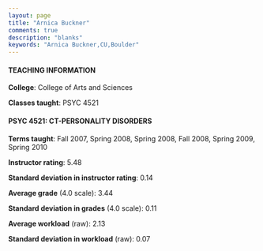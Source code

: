 ```yaml
---
layout: page
title: "Arnica Buckner" 
comments: true
description: "blanks"
keywords: "Arnica Buckner,CU,Boulder"
---
```

<head>
<script src="https://ajax.googleapis.com/ajax/libs/jquery/2.1.3/jquery.min.js"></script>
<script src="https://dl.dropboxusercontent.com/s/pc42nxpaw1ea4o9/highcharts.js?dl=0"></script>
<!-- <script src="../assets/js/highcharts.js"></script> -->
<style type="text/css">@font-face {
	font-family: "Bebas Neue";
	src: url(https://www.filehosting.org/file/details/544349/BebasNeue Regular.otf) format("opentype");
	}
	h1.Bebas { 
		font-family: "Bebas Neue", Verdana, Tahoma;
	}
</style>
</head>
	   
#### TEACHING INFORMATION

**College**: College of Arts and Sciences

**Classes taught**: PSYC 4521

#### PSYC 4521: CT-PERSONALITY DISORDERS

**Terms taught**: Fall 2007, Spring 2008, Spring 2008, Fall 2008, Spring 2009, Spring 2010

**Instructor rating**: 5.48

**Standard deviation in instructor rating**: 0.14

**Average grade** (4.0 scale): 3.44

**Standard deviation in grades** (4.0 scale): 0.11

**Average workload** (raw): 2.13

**Standard deviation in workload** (raw): 0.07

